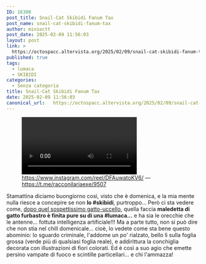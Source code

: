 ```yaml
---
ID: 16308
post_title: Snail-Cat Skibidi Fanum Tax
post_name: snail-cat-skibidi-fanum-tax
author: minioctt
post_date: 2025-02-09 11:56:03
layout: post
link: >
  https://octospacc.altervista.org/2025/02/09/snail-cat-skibidi-fanum-tax/
published: true
tags:
  - lumaca
  - SKIBIDI
categories:
  - Senza categoria
title: Snail-Cat Skibidi Fanum Tax
date: 2025-02-09 11:56:03
canonical_url:   https://octospacc.altervista.org/2025/02/09/snail-cat-skibidi-fanum-tax/
---
```

<!-- wp:video {"id":16307,"loop":true} -->
<figure class="wp-block-video"><video controls loop src="{{site.cdnurl}}/assets/uploads/2025/02/IMG_43640.mp4"></video><figcaption class="wp-element-caption"><a href="https://www.instagram.com/reel/DFAuwatoKV6/">https://www.instagram.com/reel/DFAuwatoKV6/</a> — <a href="https://t.me/racconilariaexe/9507">https://t.me/racconilariaexe/9507</a></figcaption></figure>
<!-- /wp:video -->

<!-- wp:paragraph -->
<p></p>
<!-- /wp:paragraph -->

<!-- wp:paragraph -->
<p>Stamattina diciamo buongiorno così, visto che è domenica, e la mia mente nulla riesce a concepire se non <strong>lo #skibidi</strong>, purtroppo... Però ci sta vedere come, <a href="/microblog-mirror/2025/01/25/hello-i-am-a-wildlife-photographer-and-this-is-a-picture-i-captured-today-%e2%9d%a4%ef%b8%8f/">dopo quel sospettissimo gatto-uccello</a>, quella faccia <strong>maledetta di gatto furbastro è finita pure su di una #lumaca...</strong> e ha sia le orecchie che le antenne... fottuta intelligenza artificiale!!! Ma a parte tutto, non si può dire che non stia nel chill domenicale... cioè, lo vedete come sta bene questo abominio: lo sguardo criminale, l'addome un po' rialzato, bello lì sulla foglia grossa (verde più di qualsiasi foglia reale), e addirittura la conchiglia decorata con illustrazioni di fiori colorati. Ed è così a suo agio che emette persino vampate di fuoco e scintille particellari... e chi l'ammazza!</p>
<!-- /wp:paragraph -->